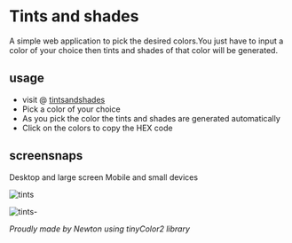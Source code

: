 # Tints and shades 
A simple web application to pick the desired colors.You just have to input a color of your choice then tints and shades of that color will be generated.

## usage
- visit @ [tintsandshades](https://tintsandshades.vercel.app/)
- Pick a color of your choice 
- As you pick the color the tints and shades are generated automatically
- Click on the colors to copy the HEX code

## screensnaps
Desktop and large screen Mobile and small devices

<div align="top">
  
![tints](https://github.com/Newton-Nganga/tints-and-shades/assets/93589514/b722a064-e527-49f2-aee4-090ac2965d98)
  
![tints-](https://github.com/Newton-Nganga/tints-and-shades/assets/93589514/a5d8add9-f03d-4408-b539-516a6d28283c)
</div>

<i>Proudly made by Newton using tinyColor2 library</i>
